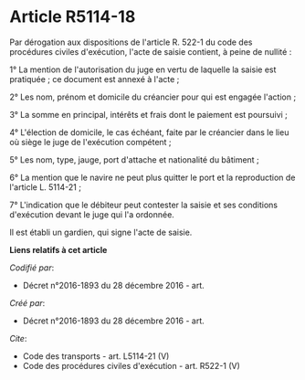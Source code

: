 # Article R5114-18

Par dérogation aux dispositions de l'article R. 522-1 du code des procédures civiles d'exécution, l'acte de saisie contient,
à peine de nullité : 

1° La mention de l'autorisation du juge en vertu de laquelle la saisie est pratiquée ; ce document est annexé à l'acte ; 

2° Les nom, prénom et domicile du créancier pour qui est engagée l'action ; 

3° La somme en principal, intérêts et frais dont le paiement est poursuivi ; 

4° L'élection de domicile, le cas échéant, faite par le créancier dans le lieu où siège le juge de l'exécution compétent ; 

5° Les nom, type, jauge, port d'attache et nationalité du bâtiment ; 

6° La mention que le navire ne peut plus quitter le port et la reproduction de l'article L. 5114-21 ; 

7° L'indication que le débiteur peut contester la saisie et ses conditions d'exécution devant le juge qui l'a ordonnée. 

Il est établi un gardien, qui signe l'acte de saisie.

**Liens relatifs à cet article**

_Codifié par_:

  - Décret n°2016-1893 du 28 décembre 2016 - art.

_Créé par_:

  - Décret n°2016-1893 du 28 décembre 2016 - art.

_Cite_:

  - Code des transports - art. L5114-21 (V)
  - Code des procédures civiles d'exécution - art. R522-1 (V)
